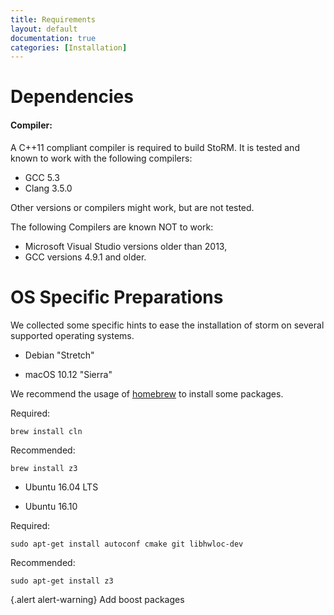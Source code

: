 ```yaml
---
title: Requirements
layout: default
documentation: true
categories: [Installation]
---
```



# Dependencies


#### Compiler:
 A C++11 compliant compiler is required to build StoRM. It is tested and known to work with the following compilers:
 - GCC 5.3
 - Clang 3.5.0

 Other versions or compilers might work, but are not tested.

 The following Compilers are known NOT to work:
 - Microsoft Visual Studio versions older than 2013,
 - GCC versions 4.9.1 and older.




# OS Specific Preparations

We collected some specific hints to ease the installation of storm on several supported operating systems.

- Debian "Stretch" 

- macOS 10.12 "Sierra"

We recommend the usage of [homebrew](http://brew.sh) to install some packages.

Required:
```
brew install cln
```

Recommended:
```
brew install z3
```

- Ubuntu 16.04 LTS

- Ubuntu 16.10

Required:
```
sudo apt-get install autoconf cmake git libhwloc-dev
```

Recommended:
```
sudo apt-get install z3
```

{.alert alert-warning}
Add boost packages



